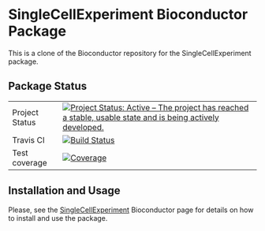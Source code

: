# SingleCellExperiment Bioconductor Package

This is a clone of the Bioconductor repository for the SingleCellExperiment package.

## Package Status

|                |               |
| -------------- | ------------- |
| Project Status | [![Project Status: Active – The project has reached a stable, usable state and is being actively developed.](http://www.repostatus.org/badges/latest/active.svg)](http://www.repostatus.org/#active) |
| Travis CI      | [![Build Status](https://travis-ci.org/drisso/SingleCellExperiment.svg?branch=master)](https://travis-ci.org/drisso/SingleCellExperiment) |
| Test coverage  | [![Coverage](https://codecov.io/gh/drisso/SingleCellExperiment/branch/master/graph/badge.svg)](https://codecov.io/gh/drisso/SingleCellExperiment) |


## Installation and Usage

Please, see the [SingleCellExperiment](https://bioconductor.org/packages/SingleCellExperiment) Bioconductor page for details on how to install and use the package.
